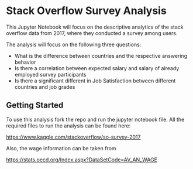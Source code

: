 # Stack Overflow Survey Analysis

This Jupyter Notebook will focus on the descriptive analytics of the stack overflow data from 2017, where they conducted a survey among users.

The analysis will focus on the following three questions:
 - What is the difference between countries and the respective answering behavior
 - Is there a correlation between expected salary and salary of already employed survey participants
 - Is there a significant different in Job Satisfaction between different countries and job grades
 
## Getting Started

To use this analysis fork the repo and run the jupyter notebook file. All the required files to run the analysis can be found here:

https://www.kaggle.com/stackoverflow/so-survey-2017

Also, the wage information can be taken from

https://stats.oecd.org/Index.aspx?DataSetCode=AV_AN_WAGE


